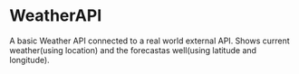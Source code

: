 # WeatherAPI

A basic Weather API connected to a real world external API.
Shows current weather(using location) and the forecastas well(using latitude and longitude).
